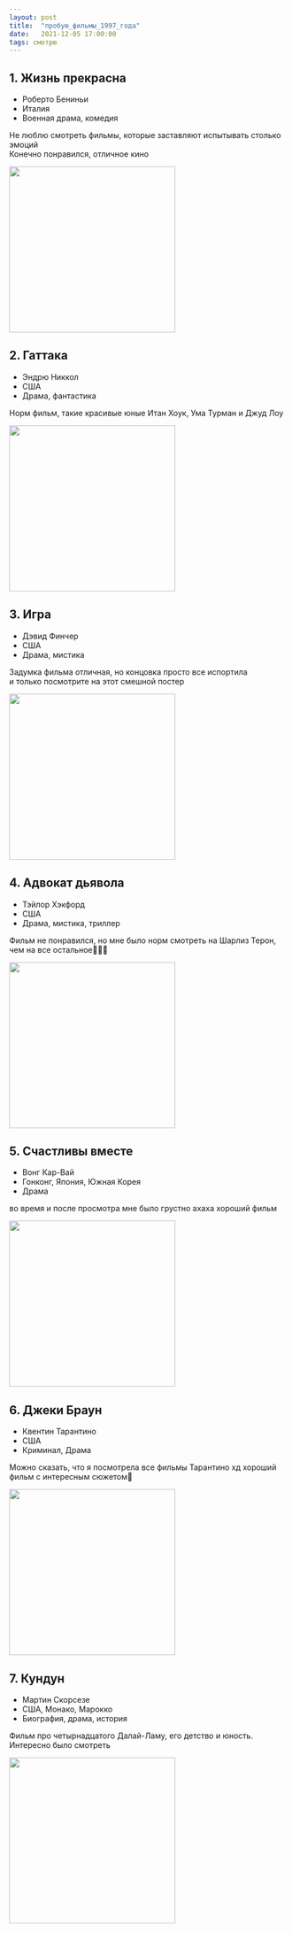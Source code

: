 ```yaml
---
layout: post
title:  "пробую_фильмы_1997_года"
date:   2021-12-05 17:00:00
tags: смотрю
---
```


## 1. Жизнь прекрасна
- Роберто Бениньи
- Италия
- Военная драма, комедия

Не люблю смотреть фильмы, которые заставляют испытывать столько эмоций<br>
Конечно понравился, отличное кино

<a href="https://letterboxd.com/film/life-is-beautiful/" title="Перейти на страницу фильма в Letterboxd" target="_blank"><img src="https://a.ltrbxd.com/resized/sm/upload/cv/t6/4i/xu/f7DImXDebOs148U4uPjI61iDvaK-0-230-0-345-crop.jpg?k=ffc60b0ad8" width="300"></a>

## 2. Гаттака
- Эндрю Никкол
- США
- Драма, фантастика

Норм фильм, такие красивые юные Итан Хоук, Ума Турман и Джуд Лоу

<a href="https://letterboxd.com/film/gattaca/" title="Перейти на страницу фильма в Letterboxd" target="_blank"><img src="https://a.ltrbxd.com/resized/film-poster/5/1/3/7/0/51370-gattaca-0-230-0-345-crop.jpg?k=031312b67a" width="300"></a>

## 3. Игра
- Дэвид Финчер
- США
- Драма, мистика

Задумка фильма отличная, но концовка просто все испортила<br>
и только посмотрите на этот смешной постер

<a href="https://letterboxd.com/film/the-game/" title="Перейти на страницу фильма в Letterboxd" target="_blank"><img src="https://a.ltrbxd.com/resized/sm/upload/p4/tj/oj/ph/4b7QXyDJsDFXrwVHUNlrmezCZJC-0-230-0-345-crop.jpg?k=4b4fc5f224" width="300"></a>

## 4. Адвокат дьявола
- Тэйлор Хэкфорд
- США
- Драма, мистика, триллер

Фильм не понравился, но мне было норм смотреть на Шарлиз Терон, чем на все остальное🤷🏻‍♀️

<a href="https://letterboxd.com/film/the-devils-advocate/" title="Перейти на страницу фильма в Letterboxd" target="_blank"><img src="https://a.ltrbxd.com/resized/sm/upload/ot/oc/lo/in/uG7JARMJSwPzA861zfSogAZticR-0-230-0-345-crop.jpg?k=22ff6ebf96" width="300"></a>

## 5. Счастливы вместе
- Вонг Кар-Вай
- Гонконг, Япония, Южная Корея
- Драма

во время и после просмотра мне было грустно ахаха хороший фильм

<a href="https://letterboxd.com/film/happy-together-1997/" title="Перейти на страницу фильма в Letterboxd" target="_blank"><img src="https://a.ltrbxd.com/resized/sm/upload/4w/sy/nq/o5/qrpUybe97xNRYk63TryiwbItoAV-0-230-0-345-crop.jpg?k=4ad571ced2" width="300"></a>

## 6. Джеки Браун
- Квентин Тарантино
- США
- Криминал, Драма

Можно сказать, что я посмотрела все фильмы Тарантино хд хороший фильм с интересным сюжетом🌝

<a href="https://letterboxd.com/film/jackie-brown/" title="Перейти на страницу фильма в Letterboxd" target="_blank"><img src="https://a.ltrbxd.com/resized/sm/upload/08/3j/am/rx/4XVPYOdMAizdNMSwS0SK3fPJcvR-0-230-0-345-crop.jpg?k=4fca416d5b" width="300"></a>

## 7. Кундун
- Мартин Скорсезе
- США, Монако, Марокко
- Биография, драма, история

Фильм про четырнадцатого Далай-Ламу, его детство и юность. Интересно было смотреть

<a href="https://letterboxd.com/film/kundun/" title="Перейти на страницу фильма в Letterboxd" target="_blank"><img src="https://a.ltrbxd.com/resized/sm/upload/gl/8r/gx/jb/tQOMq9k0jEm4bUXR5CPJSju7Vky-0-230-0-345-crop.jpg?k=d59dd56ed4" width="300"></a>

